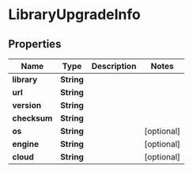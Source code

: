 

# LibraryUpgradeInfo


## Properties

Name | Type | Description | Notes
------------ | ------------- | ------------- | -------------
**library** | **String** |  | 
**url** | **String** |  | 
**version** | **String** |  | 
**checksum** | **String** |  | 
**os** | **String** |  |  [optional]
**engine** | **String** |  |  [optional]
**cloud** | **String** |  |  [optional]



